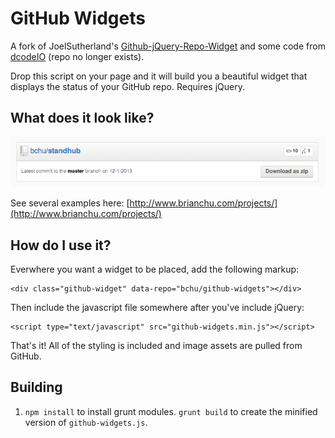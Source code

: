 # GitHub Widgets

A fork of JoelSutherland's [Github-jQuery-Repo-Widget](https://github.com/JoelSutherland/GitHub-jQuery-Repo-Widget) and some code from [dcodeIO](https://github.com/dcodeIO/) (repo no longer exists).

Drop this script on your page and it will build you a beautiful widget that displays the status of your GitHub repo. Requires jQuery.

## What does it look like?

![Widget Image](https://raw.githubusercontent.com/bchu/github-widgets/master/screenshot.png)

See several examples here: [http://www.brianchu.com/projects/](http://www.brianchu.com/projects/)

## How do I use it?

Everwhere you want a widget to be placed, add the following markup:

	<div class="github-widget" data-repo="bchu/github-widgets"></div>

Then include the javascript file somewhere after you've include jQuery:

	<script type="text/javascript" src="github-widgets.min.js"></script>

That's it! All of the styling is included and image assets are pulled from GitHub.

## Building

1. `npm install` to install grunt modules. `grunt build` to create the minified version of `github-widgets.js`.